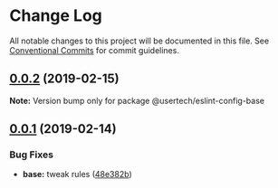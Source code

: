 # Change Log

All notable changes to this project will be documented in this file.
See [Conventional Commits](https://conventionalcommits.org) for commit guidelines.

## [0.0.2](https://github.com/usertech/eslint-config/compare/v0.0.1...v0.0.2) (2019-02-15)

**Note:** Version bump only for package @usertech/eslint-config-base





## [0.0.1](https://github.com/usertech/eslint-config/compare/v0.0.0...v0.0.1) (2019-02-14)


### Bug Fixes

* **base:** tweak rules ([48e382b](https://github.com/usertech/eslint-config/commit/48e382b))
